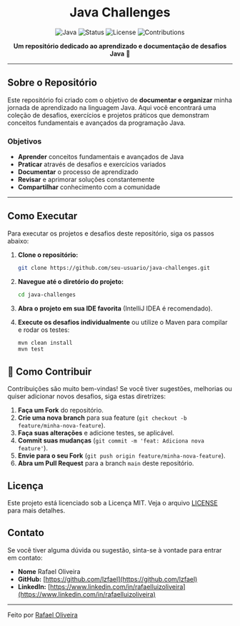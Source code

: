 <div align="center">
 <h1>Java Challenges</h1>
</div>
<div align="center">

![Java](https://img.shields.io/badge/Java-ED8B00?style=for-the-badge&logo=openjdk&logoColor=white)
![Status](https://img.shields.io/badge/Status-Em%20Desenvolvimento-yellow?style=for-the-badge)
![License](https://img.shields.io/badge/License-MIT-blue?style=for-the-badge)
![Contributions](https://img.shields.io/badge/Contribuições-Bem%20vindas-brightgreen?style=for-the-badge)

**Um repositório dedicado ao aprendizado e documentação de desafios Java** 🚀



</div>

---

## Sobre o Repositório

Este repositório foi criado com o objetivo de **documentar e organizar** minha jornada de aprendizado na linguagem Java. Aqui você encontrará uma coleção de desafios, exercícios e projetos práticos que demonstram conceitos fundamentais e avançados da programação Java.

### Objetivos

-  **Aprender** conceitos fundamentais e avançados de Java
-  **Praticar** através de desafios e exercícios variados
-  **Documentar** o processo de aprendizado
-  **Revisar** e aprimorar soluções constantemente
-  **Compartilhar** conhecimento com a comunidade

---

##  Como Executar

Para executar os projetos e desafios deste repositório, siga os passos abaixo:

1.  **Clone o repositório:**
    ```bash
    git clone https://github.com/seu-usuario/java-challenges.git
    ```

2.  **Navegue até o diretório do projeto:**
    ```bash
    cd java-challenges
    ```

3.  **Abra o projeto em sua IDE favorita** (IntelliJ IDEA é recomendado).

4.  **Execute os desafios individualmente** ou utilize o Maven para compilar e rodar os testes:
    ```bash
    mvn clean install
    mvn test
    ```

## 🤝 Como Contribuir

Contribuições são muito bem-vindas! Se você tiver sugestões, melhorias ou quiser adicionar novos desafios, siga estas diretrizes:

1.  **Faça um Fork** do repositório.
2.  **Crie uma nova branch** para sua feature (`git checkout -b feature/minha-nova-feature`).
3.  **Faça suas alterações** e adicione testes, se aplicável.
4.  **Commit suas mudanças** (`git commit -m 'feat: Adiciona nova feature'`).
5.  **Envie para o seu Fork** (`git push origin feature/minha-nova-feature`).
6.  **Abra um Pull Request** para a branch `main` deste repositório.

##  Licença

Este projeto está licenciado sob a Licença MIT. Veja o arquivo [LICENSE](LICENSE) para mais detalhes.

## Contato

Se você tiver alguma dúvida ou sugestão, sinta-se à vontade para entrar em contato:

-   **Nome** Rafael Oliveira
-   **GitHub:** [https://github.com/lzfael](https://github.com/lzfael)
-   **LinkedIn:** [https://www.linkedin.com/in/rafaelluizoliveira](https://www.linkedin.com/in/rafaelluizoliveira)

---

Feito por [Rafael Oliveira](https://github.com/lzfael)



